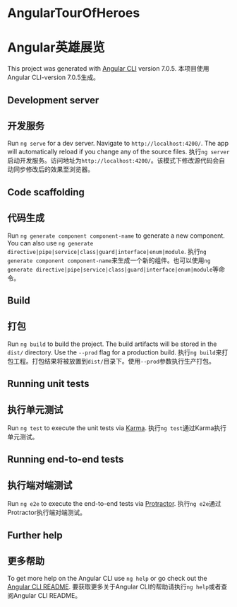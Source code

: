 # AngularTourOfHeroes
# Angular英雄展览

This project was generated with [Angular CLI](https://github.com/angular/angular-cli) version 7.0.5.
本项目使用Angular CLI-version 7.0.5生成。

## Development server
## 开发服务

Run `ng serve` for a dev server. Navigate to `http://localhost:4200/`. The app will automatically reload if you change any of the source files.
执行`ng server`启动开发服务。访问地址为`http://localhost:4200/`。该模式下修改源代码会自动同步修改后的效果至浏览器。

## Code scaffolding
## 代码生成

Run `ng generate component component-name` to generate a new component. You can also use `ng generate directive|pipe|service|class|guard|interface|enum|module`.
执行`ng generate component component-name`来生成一个新的组件。也可以使用`ng generate directive|pipe|service|class|guard|interface|enum|module`等命令。

## Build
## 打包

Run `ng build` to build the project. The build artifacts will be stored in the `dist/` directory. Use the `--prod` flag for a production build.
执行`ng build`来打包工程。打包结果将被放置到`dist/`目录下。使用`--prod`参数执行生产打包。

## Running unit tests
## 执行单元测试

Run `ng test` to execute the unit tests via [Karma](https://karma-runner.github.io).
执行`ng test`通过Karma执行单元测试。

## Running end-to-end tests
## 执行端对端测试

Run `ng e2e` to execute the end-to-end tests via [Protractor](http://www.protractortest.org/).
执行`ng e2e`通过Protractor执行端对端测试。

## Further help
## 更多帮助

To get more help on the Angular CLI use `ng help` or go check out the [Angular CLI README](https://github.com/angular/angular-cli/blob/master/README.md).
要获取更多关于Angular CLI的帮助请执行`ng help`或者查阅Angular CLI README。
